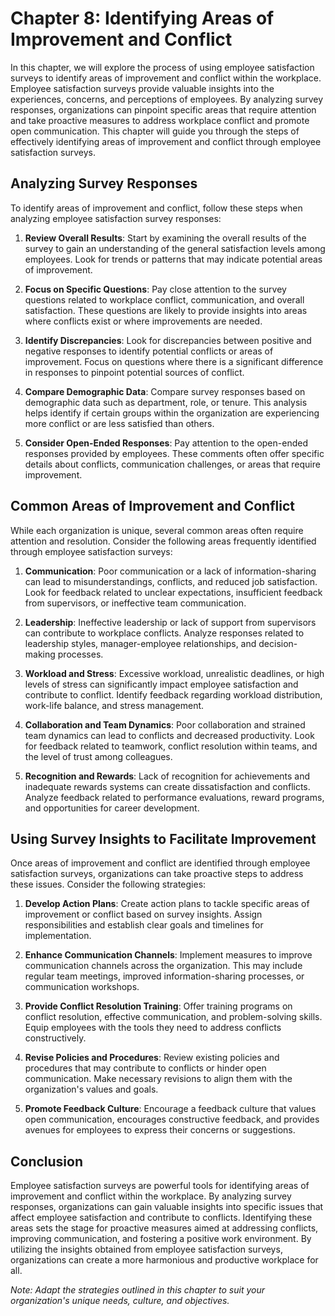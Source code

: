 Chapter 8: Identifying Areas of Improvement and Conflict
========================================================

In this chapter, we will explore the process of using employee satisfaction surveys to identify areas of improvement and conflict within the workplace. Employee satisfaction surveys provide valuable insights into the experiences, concerns, and perceptions of employees. By analyzing survey responses, organizations can pinpoint specific areas that require attention and take proactive measures to address workplace conflict and promote open communication. This chapter will guide you through the steps of effectively identifying areas of improvement and conflict through employee satisfaction surveys.

Analyzing Survey Responses
--------------------------

To identify areas of improvement and conflict, follow these steps when analyzing employee satisfaction survey responses:

1. **Review Overall Results**: Start by examining the overall results of the survey to gain an understanding of the general satisfaction levels among employees. Look for trends or patterns that may indicate potential areas of improvement.

2. **Focus on Specific Questions**: Pay close attention to the survey questions related to workplace conflict, communication, and overall satisfaction. These questions are likely to provide insights into areas where conflicts exist or where improvements are needed.

3. **Identify Discrepancies**: Look for discrepancies between positive and negative responses to identify potential conflicts or areas of improvement. Focus on questions where there is a significant difference in responses to pinpoint potential sources of conflict.

4. **Compare Demographic Data**: Compare survey responses based on demographic data such as department, role, or tenure. This analysis helps identify if certain groups within the organization are experiencing more conflict or are less satisfied than others.

5. **Consider Open-Ended Responses**: Pay attention to the open-ended responses provided by employees. These comments often offer specific details about conflicts, communication challenges, or areas that require improvement.

Common Areas of Improvement and Conflict
----------------------------------------

While each organization is unique, several common areas often require attention and resolution. Consider the following areas frequently identified through employee satisfaction surveys:

1. **Communication**: Poor communication or a lack of information-sharing can lead to misunderstandings, conflicts, and reduced job satisfaction. Look for feedback related to unclear expectations, insufficient feedback from supervisors, or ineffective team communication.

2. **Leadership**: Ineffective leadership or lack of support from supervisors can contribute to workplace conflicts. Analyze responses related to leadership styles, manager-employee relationships, and decision-making processes.

3. **Workload and Stress**: Excessive workload, unrealistic deadlines, or high levels of stress can significantly impact employee satisfaction and contribute to conflict. Identify feedback regarding workload distribution, work-life balance, and stress management.

4. **Collaboration and Team Dynamics**: Poor collaboration and strained team dynamics can lead to conflicts and decreased productivity. Look for feedback related to teamwork, conflict resolution within teams, and the level of trust among colleagues.

5. **Recognition and Rewards**: Lack of recognition for achievements and inadequate rewards systems can create dissatisfaction and conflicts. Analyze feedback related to performance evaluations, reward programs, and opportunities for career development.

Using Survey Insights to Facilitate Improvement
-----------------------------------------------

Once areas of improvement and conflict are identified through employee satisfaction surveys, organizations can take proactive steps to address these issues. Consider the following strategies:

1. **Develop Action Plans**: Create action plans to tackle specific areas of improvement or conflict based on survey insights. Assign responsibilities and establish clear goals and timelines for implementation.

2. **Enhance Communication Channels**: Implement measures to improve communication channels across the organization. This may include regular team meetings, improved information-sharing processes, or communication workshops.

3. **Provide Conflict Resolution Training**: Offer training programs on conflict resolution, effective communication, and problem-solving skills. Equip employees with the tools they need to address conflicts constructively.

4. **Revise Policies and Procedures**: Review existing policies and procedures that may contribute to conflicts or hinder open communication. Make necessary revisions to align them with the organization's values and goals.

5. **Promote Feedback Culture**: Encourage a feedback culture that values open communication, encourages constructive feedback, and provides avenues for employees to express their concerns or suggestions.

Conclusion
----------

Employee satisfaction surveys are powerful tools for identifying areas of improvement and conflict within the workplace. By analyzing survey responses, organizations can gain valuable insights into specific issues that affect employee satisfaction and contribute to conflicts. Identifying these areas sets the stage for proactive measures aimed at addressing conflicts, improving communication, and fostering a positive work environment. By utilizing the insights obtained from employee satisfaction surveys, organizations can create a more harmonious and productive workplace for all.

*Note: Adapt the strategies outlined in this chapter to suit your organization's unique needs, culture, and objectives.*
